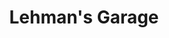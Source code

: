 ---
title: "Lehman's Garage"
url: /minneapolis/lehmans-garage-south-7th-street/
shop: car repair
---